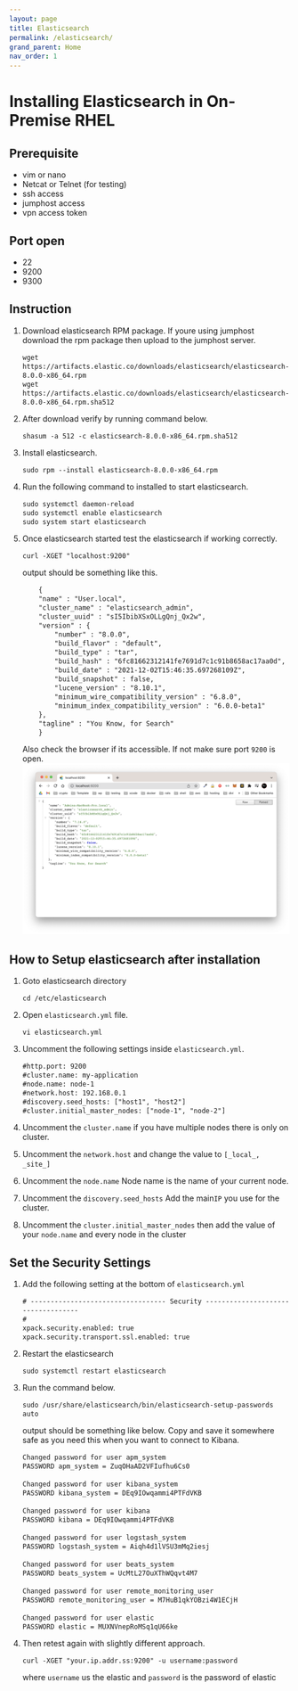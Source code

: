 ```yaml
---
layout: page
title: Elasticsearch
permalink: /elasticsearch/
grand_parent: Home
nav_order: 1
---
```


# Installing Elasticsearch in On-Premise RHEL

## Prerequisite
* vim or nano
* Netcat or Telnet (for testing)
* ssh access
* jumphost access
* vpn access token

## Port open
* 22
* 9200
* 9300

## Instruction

1. Download elasticsearch RPM package. If youre using jumphost download the rpm package then upload to the jumphost server.
    ```
    wget https://artifacts.elastic.co/downloads/elasticsearch/elasticsearch-8.0.0-x86_64.rpm
    wget https://artifacts.elastic.co/downloads/elasticsearch/elasticsearch-8.0.0-x86_64.rpm.sha512
    ```
2. After download verify by running command below.

    ```
    shasum -a 512 -c elasticsearch-8.0.0-x86_64.rpm.sha512 
    ```
3. Install elasticsearch.

    ```
    sudo rpm --install elasticsearch-8.0.0-x86_64.rpm
    ```
4. Run the following command to installed to start elasticsearch.

    ```
    sudo systemctl daemon-reload
    sudo systemctl enable elasticsearch
    sudo system start elasticsearch
    ```
5. Once elasticsearch started test the elasticsearch if working correctly.

    ```
    curl -XGET "localhost:9200"
    ```
    output should be something like this.
    ```
        {
        "name" : "User.local",
        "cluster_name" : "elasticsearch_admin",
        "cluster_uuid" : "sI5IbibXSxOLLgQnj_Qx2w",
        "version" : {
            "number" : "8.0.0",
            "build_flavor" : "default",
            "build_type" : "tar",
            "build_hash" : "6fc81662312141fe7691d7c1c91b8658ac17aa0d",
            "build_date" : "2021-12-02T15:46:35.697268109Z",
            "build_snapshot" : false,
            "lucene_version" : "8.10.1",
            "minimum_wire_compatibility_version" : "6.8.0",
            "minimum_index_compatibility_version" : "6.0.0-beta1"
        },
        "tagline" : "You Know, for Search"
        }
    ```
    Also check the browser if its accessible. If not make sure port `9200` is open.
    ![elasticsearch](/images/elasticsearch.png)

## How to Setup elasticsearch after installation

1. Goto elasticsearch directory
    ```
    cd /etc/elasticsearch
    ```
2. Open `elasticsearch.yml` file.

    ```
    vi elasticsearch.yml
    ```
3. Uncomment the following settings inside `elasticsearch.yml`.

    ```
    #http.port: 9200
    #cluster.name: my-application
    #node.name: node-1
    #network.host: 192.168.0.1
    #discovery.seed_hosts: ["host1", "host2"]
    #cluster.initial_master_nodes: ["node-1", "node-2"]
    ```
4.  Uncomment the `cluster.name` if you have multiple nodes there is only on cluster.
5.  Uncomment the `network.host` and change the value to `[_local_, _site_]`
6.  Uncomment the `node.name` Node name is the name of your current node.
7.  Uncomment the  `discovery.seed_hosts` Add the main`IP` you use for the cluster.
8.  Uncomment the  `cluster.initial_master_nodes` then add the value of your `node.name` and every node in the cluster

## Set the Security Settings

1. Add the following setting at the bottom of `elasticsearch.yml`

    ```
    # ---------------------------------- Security -----------------------------------
    #
    xpack.security.enabled: true
    xpack.security.transport.ssl.enabled: true

    ```
2. Restart the elasticsearch

    ```
    sudo systemctl restart elasticsearch
    ```
3. Run the command below.

    ```
    sudo /usr/share/elasticsearch/bin/elasticsearch-setup-passwords auto
    ```

    output should be something like below. Copy and save it somewhere safe as you need this when you want to connect to Kibana.

    ```
    Changed password for user apm_system
    PASSWORD apm_system = ZuqOHaAD2VFIufhu6Cs0

    Changed password for user kibana_system
    PASSWORD kibana_system = DEq9IOwqammi4PTFdVKB

    Changed password for user kibana
    PASSWORD kibana = DEq9IOwqammi4PTFdVKB

    Changed password for user logstash_system
    PASSWORD logstash_system = Aiqh4d1lVSU3mMq2iesj

    Changed password for user beats_system
    PASSWORD beats_system = UcMtL27OuXThWQqvt4M7

    Changed password for user remote_monitoring_user
    PASSWORD remote_monitoring_user = M7HuB1qkYOBzi4W1ECjH

    Changed password for user elastic
    PASSWORD elastic = MUXNVnepRoMSq1qU66ke
    ```
4. Then retest again with slightly different approach.
    
    ```
    curl -XGET "your.ip.addr.ss:9200" -u username:password
    ```
    
    where `username` us the elastic and `password` is the password of elastic